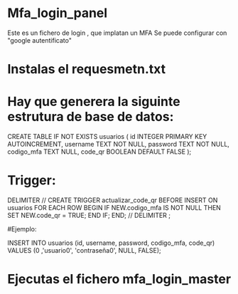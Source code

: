 # Mfa_login_panel

Este es un fichero de login , que implatan un MFA
Se puede configurar con  "google autentificato"

# Instalas el requesmetn.txt

# Hay que generera la siguinte estrutura de base de datos: 

CREATE TABLE IF NOT EXISTS usuarios (
    id INTEGER PRIMARY KEY AUTOINCREMENT,
    username TEXT NOT NULL,
    password TEXT NOT NULL,
    codigo_mfa TEXT NULL,
    code_qr BOOLEAN DEFAULT FALSE
);

# Trigger:

DELIMITER //
CREATE TRIGGER actualizar_code_qr
BEFORE INSERT ON usuarios
FOR EACH ROW
BEGIN
    IF NEW.codigo_mfa IS NOT NULL THEN
        SET NEW.code_qr = TRUE;
    END IF;
END;
//
DELIMITER ;


#Ejemplo:

INSERT INTO usuarios (id, username, password, codigo_mfa, code_qr) VALUES (0 ,'usuario0', 'contraseña0', NULL, FALSE);



# Ejecutas el fichero mfa_login_master 















